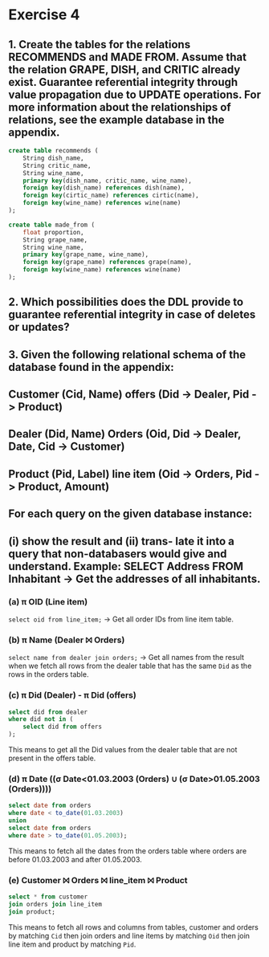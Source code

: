 # Exercise 4

## 1. Create the tables for the relations RECOMMENDS and MADE FROM. Assume that the relation GRAPE, DISH, and CRITIC already exist. Guarantee referential integrity through value propagation due to UPDATE operations. For more information about the relationships of relations, see the example database in the appendix.

```sql
create table recommends (
    String dish_name,
    String critic_name,
    String wine_name,
    primary key(dish_name, critic_name, wine_name),
    foreign key(dish_name) references dish(name),
    foreign key(cirtic_name) references cirtic(name),
    foreign key(wine_name) references wine(name)
);

create table made_from (
    float proportion,
    String grape_name,
    String wine_name,
    primary key(grape_name, wine_name),
    foreign key(grape_name) references grape(name),
    foreign key(wine_name) references wine(name)
);
```

## 2. Which possibilities does the DDL provide to guarantee referential integrity in case of deletes or updates?

## 3. Given the following relational schema of the database found in the appendix:
## Customer (Cid, Name) offers (Did -> Dealer, Pid -> Product) 
## Dealer (Did, Name) Orders (Oid, Did -> Dealer, Date, Cid -> Customer) 
## Product (Pid, Label) line item (Oid -> Orders, Pid -> Product, Amount) 
## For each query on the given database instance: 
## (i) show the result and (ii) trans- late it into a query that non-databasers would give and understand. Example: SELECT Address FROM Inhabitant ->  Get the addresses of all inhabitants.

### (a) π OID (Line item)

`select oid from line_item;` -> Get all order IDs from line item table.

### (b) π Name (Dealer ⨝ Orders)

`select name from dealer join orders;` -> Get all names from the result when we fetch all rows from the dealer table that has the same `Did` as the rows in the orders table.

### (c) π Did (Dealer) - π Did (offers)

```sql
select did from dealer
where did not in (
    select did from offers
);
```

This means to get all the Did values from the dealer table that are not present in the offers table.

### (d) π Date ((σ Date<01.03.2003 (Orders) ∪ (σ Date>01.05.2003 (Orders))))

```sql
select date from orders
where date < to_date(01.03.2003)
union
select date from orders
where date > to_date(01.05.2003);
```

This means to fetch all the dates from the orders table where orders are before 01.03.2003 and after 01.05.2003.

### (e) Customer ⨝ Orders ⨝ line_item ⨝ Product

```sql
select * from customer
join orders join line_item
join product;
```

This means to fetch all rows and columns from tables, customer and orders by matching `Cid` then join orders and line items by matching `Oid` then join line item and product by matching `Pid`.


